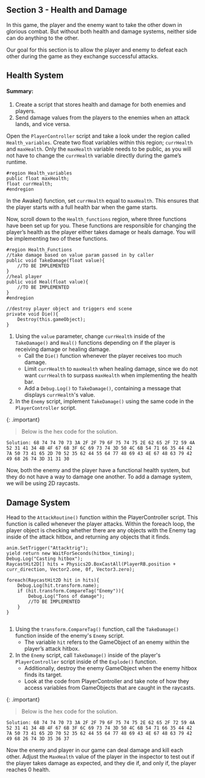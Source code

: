 ## Section 3 - Health and Damage

In this game, the player and the enemy want to take the other down in glorious combat. But without both health and damage systems, neither side can do anything to the other. 

Our goal for this section is to allow the player and enemy to defeat each other during the game as they exchange successful attacks.

## Health System

#### Summary:
1. Create a script that stores health and damage for both enemies and players.
2. Send damage values from the players to the enemies when an attack lands, and vice versa.

Open the `PlayerController` script and take a look under the region called `Health_variables`. Create two float variables within this region; `currHealth` and `maxHealth`. Only the `maxHealth` variable needs to be public, as you will not have to change the `currHealth` variable directly during the game’s runtime.

```
#region Health_variables
public float maxHealth;
float currHealth;
#endregion
```

In the Awake() function, set `currHealth` equal to `maxHealth`. This ensures that the player starts with a full health bar when the game starts.

Now, scroll down to the `Health_functions` region, where three functions have been set up for you. These functions are responsible for changing the player’s health as the player either takes damage or heals damage. You will be implementing two of these functions.

```   
#region Health_Functions
//take damage based on value param passed in by caller
public void TakeDamage(float value){
    //TO BE IMPLEMENTED
}
//heal player
public void Heal(float value){
    //TO BE IMPLEMENTED
}
#endregion

//destroy player object and triggers end scene
private void Die(){
    Destroy(this.gameObject);
}
```
1. Using the `value` parameter, change `currHealth` inside of the `TakeDamage()` and `Heal()` functions depending on if the player is receiving damage or healing damage.
    - Call the `Die()` function whenever the player receives too much damage.
    - Limit `currHealth` to `maxHealth` when healing damage, since we do not want `currHealth` to surpass `maxHealth` when implementing the health bar.
    - Add a `Debug.Log()` to `TakeDamage()`, containing a message that displays `currHealth`'s value.
2. In the `Enemy` script, implement `TakeDamage()` using the same code in the `PlayerController` script.

{: .important}
> Below is the hex code for the solution.

```
Solution: 68 74 74 70 73 3A 2F 2F 79 6F 75 74 75 2E 62 65 2F 72 59 4A 52 31 41 34 4B 4F 67 6B 3F 6C 69 73 74 3D 50 4C 6B 54 71 66 35 44 42 7A 50 73 41 65 2D 70 52 35 62 44 55 64 77 48 69 43 4E 67 48 63 79 42 49 68 26 74 3D 31 31 30
```

Now, both the enemy and the player have a functional health system, but they do not have a way to damage one another. To add a damage system, we will be using 2D raycasts.

## Damage System
Head to the `AttackRoutine()` function within the PlayerController script. This function is called whenever the player attacks. Within the foreach loop, the player object is checking whether there are any objects with the Enemy tag inside of the attack hitbox, and returning any objects that it finds.
```    
anim.SetTrigger("Attacktrig");
yield return new WaitForSeconds(hitbox_timing);
Debug.Log("Casting hitbox");    
RaycastHit2D[] hits = Physics2D.BoxCastAll(PlayerRB.position + curr_direction, Vector2.one, 0f, Vector3.zero);

foreach(RaycastHit2D hit in hits){
    Debug.Log(hit.transform.name);
    if (hit.transform.CompareTag("Enemy")){
        Debug.Log("Tons of damage");
        //TO BE IMPLEMENTED
    }
}
    
```
1. Using the `transform.CompareTag()` function, call the `TakeDamage()` function inside of the enemy's `Enemy` script.
    - The variable `hit` refers to the GameObject of an enemy within the player’s attack hitbox.
2. In the `Enemy` script, call `TakeDamage()` inside of the player's `PlayerController` script inside of the `Explode()` function. 
    - Additionally, destroy the enemy GameObject when the enemy hitbox finds its target.
    - Look at the code from PlayerController and take note of how they access variables from GameObjects that are caught in the raycasts.

{: .important}
> Below is the hex code for the solution.
```
Solution: 68 74 74 70 73 3A 2F 2F 79 6F 75 74 75 2E 62 65 2F 72 59 4A 52 31 41 34 4B 4F 67 6B 3F 6C 69 73 74 3D 50 4C 6B 54 71 66 35 44 42 7A 50 73 41 65 2D 70 52 35 62 44 55 64 77 48 69 43 4E 67 48 63 79 42 49 68 26 74 3D 35 36 37
```

Now the enemy and player in our game can deal damage and kill each other. Adjust the `MaxHealth` value of the player in the inspector to test out if the player takes damage as expected, and they die if, and only if, the player reaches 0 health.
